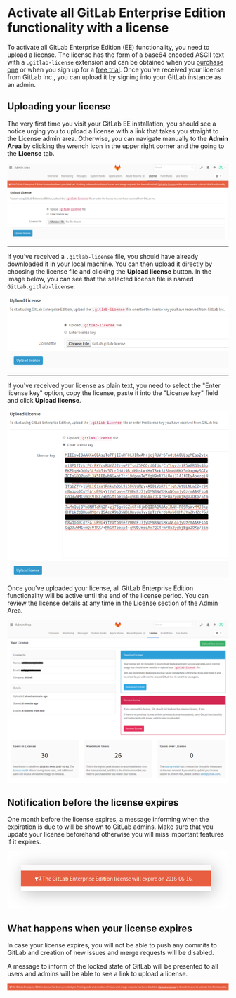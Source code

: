 # Activate all GitLab Enterprise Edition functionality with a license

To activate all GitLab Enterprise Edition (EE) functionality, you need to upload
a license. The license has the form of a base64 encoded ASCII text with a
`.gitlab-license` extension and can be obtained when you [purchase one][pricing]
or when you sign up for a [free trial]. Once you've received your license from
GitLab Inc., you can upload it by signing into your GitLab instance as an admin.

## Uploading your license

The very first time you visit your GitLab EE installation, you should see a
notice urging you to upload a license with a link that takes you straight to the
License admin area. Otherwise, you can  navigate manually to the **Admin Area**
by clicking the wrench icon in the upper right corner and the going to the
**License** tab.

![License admin area](img/license_admin_area.png)

---

If you've received a `.gitlab-license` file, you should have already downloaded
it in your local machine. You can then upload it directly by choosing the
license file and clicking the **Upload license** button. In the image below,
you can see that the selected license file is named `GitLab.gitlab-license`.

![Upload license](img/upload.png)

---

If you've received your license as plain text, you need to select the
"Enter license key" option, copy the license, paste it into the "License key"
field and click **Upload license**.

![Enter license](img/enter.png)

Once you've uploaded your license, all GitLab Enterprise Edition functionality
will be active until the end of the license period.
You can review the license details at any time in the License section of the
Admin Area.

![License details](img/details.png)

## Notification before the license expires

One month before the license expires, a message informing when the expiration
is due to will be shown to GitLab admins. Make sure that you update your license
beforehand otherwise you will miss important features if it expires.

![License expiration](img/expire_message.png)

## What happens when your license expires

In case your license expires, you will not be able to push any commits to
GitLab and creation of new issues and merge requests will be disabled.

A message to inform of the locked state of GitLab will be presented to all
users and admins will be able to see a link to upload a license.

![No license message](img/no_license_message.png)

[free trial]: https://about.gitlab.com/free-trial/
[pricing]: https://about.gitlab.com/pricing/
